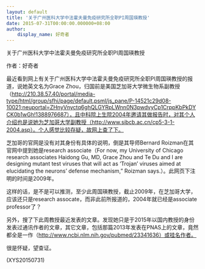 ```yaml
---
layout: default
title: '关于广州医科大学中法霍夫曼免疫研究所全职PI周国瑛教授'
date: 2015-07-31T00:00:00.000000+08:00
author:
    display_name: 好奇者
---
```


关于广州医科大学中法霍夫曼免疫研究所全职PI周国瑛教授

作者：好奇者

最近看到网上有关于广州医科大学中法霍夫曼免疫研究所全职PI周国瑛教授的报道，说她英文名为Grace Zhou，归国前是美国芝加哥大学微生物系副教授（http://210.38.57.40/portal/media-type/html/group/sfhi/page/default.psml/js_pane/P-14521c29d08-10021;neuportal=ZHnyVnyctq6ghQLGYRpLWnn0N3pwdvyCp1CrppKbPkDYCK0b1wGh!1388976687），且中科院上生院2004年邀请其做报告时，对其个人介绍也是说她为芝加哥大学副教授（http://www.sibcb.ac.cn/cp5-3-1-2004.asp）。个人感觉比较存疑，故网上查了下。

芝加哥的官网是没有对其身份有具体的说明，倒是其导师Bernard Roizman在其官网中提到她是research associate（For now, my University of Chicago research associates Haidong Gu, MD, Grace Zhou and Te Du and I are designing mutant test viruses that will act as ‘Trojan’ viruses aimed at elucidating the neurons’ defense mechanism,” Roizman says.）。此网页下注明的时间是2009年。

这样的话，是不是可以推测，至少此周国瑛教授，截止2009年，在芝加哥大学，应该还只是research assocate，而非此前所报道的，2004年就已经是associate professor了？

另外，搜了下此周教授最近发表的文章。发现她只是于2015年以国内教授的身份发表过通讯作者的文章，其它文章，包括那篇2013年发表在PNAS上的文章，竟然都全是一作（http://www.ncbi.nlm.nih.gov/pubmed/23341636）或挂名作者。

很是怀疑，望查证。

(XYS20150731)

